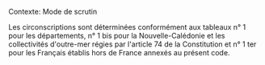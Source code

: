Contexte: Mode de scrutin

Les circonscriptions sont déterminées conformément aux tableaux n° 1 pour les départements, n° 1 bis pour la Nouvelle-Calédonie et les collectivités d'outre-mer régies par l'article 74 de la Constitution et n° 1 ter pour les Français établis hors de France annexés au présent code.